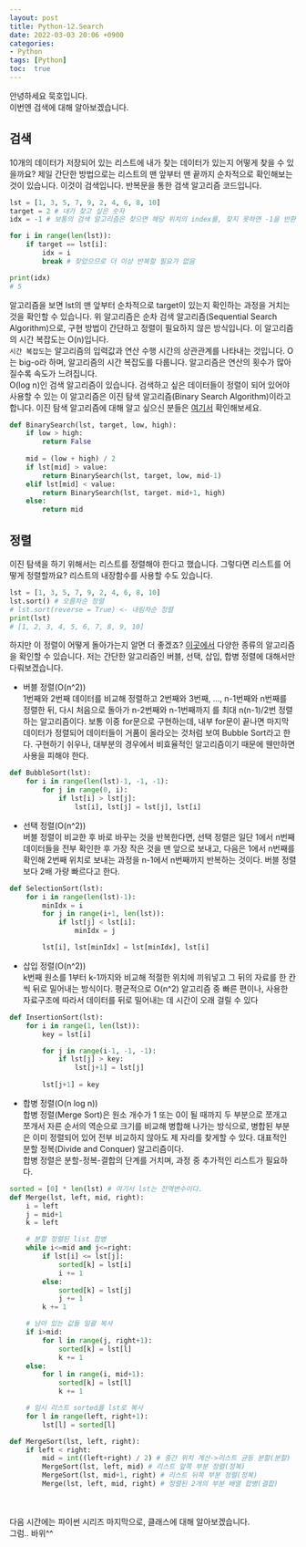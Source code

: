 ```yaml
---
layout: post
title: Python-12.Search
date: 2022-03-03 20:06 +0900
categories:
- Python
tags: [Python]
toc:  true
---
```


안녕하세요 묵호입니다.<br>
이번엔 검색에 대해 알아보겠습니다.

## 검색<br>
10개의 데이터가 저장되어 있는 리스트에 내가 찾는 데이터가 있는지 어떻게 찾을 수 있을까요? 제일 간단한 방법으로는 리스트의 맨 앞부터 맨 끝까지 순차적으로 확인해보는 것이 있습니다. 이것이 검색입니다. 반복문을 통한 검색 알고리즘 코드입니다.

```python
lst = [1, 3, 5, 7, 9, 2, 4, 6, 8, 10]
target = 2 # 내가 찾고 싶은 숫자
idx = -1 # 보통의 검색 알고리즘은 찾으면 해당 위치의 index를, 찾지 못하면 -1을 반환합니다.

for i in range(len(lst)):
    if target == lst[i]:
        idx = i
        break # 찾았으므로 더 이상 반복할 필요가 없음

print(idx)
# 5
```
알고리즘을 보면 lst의 맨 앞부터 순차적으로 target이 있는지 확인하는 과정을 거치는 것을 확인할 수 있습니다. 위 알고리즘은 순차 검색 알고리즘(Sequential Search Algorithm)으로, 구현 방법이 간단하고 정렬이 필요하지 않은 방식입니다. 이 알고리즘의 시간 복잡도는 O(n)입니다.<br>
``시간 복잡도``는 알고리즘의 입력값과 연산 수행 시간의 상관관계를 나타내는 것입니다. O는 big-o라 하며, 알고리즘의 시간 복잡도를 다룹니다. 알고리즘은 연산의 횟수가 많아질수록 속도가 느려집니다.<br>
O(log n)인 검색 알고리즘이 있습니다. 검색하고 싶은 데이터들이 정렬이 되어 있어야 사용할 수 있는 이 알고리즘은 이진 탐색 알고리즘(Binary Search Algorithm)이라고 합니다. 이진 탐색 알고리즘에 대해 알고 싶으신 분들은 [여기서](https://ko.wikipedia.org/wiki/%EC%9D%B4%EC%A7%84_%EA%B2%80%EC%83%89_%EC%95%8C%EA%B3%A0%EB%A6%AC%EC%A6%98) 확인해보세요.

```python
def BinarySearch(lst, target, low, high):
    if low > high:
        return False
    
    mid = (low + high) / 2
    if lst[mid] > value:
        return BinarySearch(lst, target, low, mid-1)
    elif lst[mid] < value:
        return BinarySearch(lst, target. mid+1, high)
    else:
        return mid
```

## 정렬<br>
이진 탐색을 하기 위해서는 리스트를 정렬해야 한다고 했습니다. 그렇다면 리스트를 어떻게 정렬할까요? 리스트의 내장함수를 사용할 수도 있습니다.

```python
lst = [1, 3, 5, 7, 9, 2, 4, 6, 8, 10]
lst.sort() # 오름차순 정렬
# lst.sort(reverse = True) <- 내림차순 정렬
print(lst)
# [1, 2, 3, 4, 5, 6, 7, 8, 9, 10]
```
하지만 이 정렬이 어떻게 돌아가는지 알면 더 좋겠죠? [이곳에서](https://ko.wikipedia.org/wiki/%EC%A0%95%EB%A0%AC_%EC%95%8C%EA%B3%A0%EB%A6%AC%EC%A6%98) 다양한 종류의 알고리즘을 확인할 수 있습니다. 저는 간단한 알고리즘인 버블, 선택, 삽입, 합병 정렬에 대해서만 다뤄보겠습니다.<br>

- 버블 정렬(O(n^2))<br>
1번째와 2번째 데이터를 비교해 정렬하고 2번째와 3번째, ..., n-1번째와 n번째를 정렬한 뒤, 다시 처음으로 돌아가 n-2번째와 n-1번째까지 를 최대 n(n-1)/2번 정렬하는 알고리즘이다. 보통 이중 for문으로 구현하는데, 내부 for문이 끝나면 마지막 데이터가 정렬되어 데이터들이 거품이 올라오는 것처럼 보여 Bubble Sort라고 한다. 구현하기 쉬우나, 대부분의 경우에서 비효율적인 알고리즘이기 때문에 웬만하면 사용을 피해야 한다.
```python
def BubbleSort(lst):
    for i in range(len(lst)-1, -1, -1):
        for j in range(0, i):
            if lst[i] > lst[j]:
                lst[i], lst[j] = lst[j], lst[i]
```

- 선택 정렬(O(n^2))<br>
버블 정렬이 비교한 후 바로 바꾸는 것을 반복한다면, 선택 정렬은 일단 1에서 n번째 데이터들을 전부 확인한 후 가장 작은 것을 맨 앞으로 보내고, 다음은 1에서 n번째를 확인해 2번째 위치로 보내는 과정을 n-1에서 n번째까지 반복하는 것이다. 버블 정렬보다 2배 가량 빠르다고 한다.
```python
def SelectionSort(lst):
    for i in range(len(lst)-1):
        minIdx = i
        for j in range(i+1, len(lst)):
            if lst[j] < lst[i]:
                minIdx = j

        lst[i], lst[minIdx] = lst[minIdx], lst[i]
```

- 삽입 정렬(O(n^2))<br>
k번째 원소를 1부터 k-1까지와 비교해 적절한 위치에 끼워넣고 그 뒤의 자료를 한 칸씩 뒤로 밀어내는 방식이다. 평균적으로 O(n^2) 알고리즘 중 빠른 편이나, 사용한 자료구조에 따라서 데이터를 뒤로 밀어내는 데 시간이 오래 걸릴 수 있다

```python
def InsertionSort(lst):
    for i in range(1, len(lst)):
        key = lst[i]

        for j in range(i-1, -1, -1):
            if lst[j] > key:
                lst[j+1] = lst[j]
        
        lst[j+1] = key
```

- 합병 정렬(O(n log n))<br>
합병 정렬(Merge Sort)은 원소 개수가 1 또는 0이 될 때까지 두 부분으로 쪼개고 쪼개서 자른 순서의 역순으로 크기를 비교해 병합해 나가는 방식으로, 병합된 부분은 이미 정렬되어 있어 전부 비교하지 않아도 제 자리를 찾게할 수 있다. 대표적인 분할 정복(Divide and Conquer) 알고리즘이다.<br>
합병 정렬은 분할-정복-결합의 단계를 거치며, 과정 중 추가적인 리스트가 필요하다.

```python
sorted = [0] * len(lst) # 여기서 lst는 전역변수이다.
def Merge(lst, left, mid, right):
    i = left
    j = mid+1
    k = left

    # 분할 정렬된 list 합병
    while i<=mid and j<=right:
        if lst[i] <= lst[j]:
            sorted[k] = lst[i]
            i += 1
        else:
            sorted[k] = lst[j]
            j += 1
        k += 1

    # 남아 있는 값들 일괄 복사
    if i>mid:
        for l in range(j, right+1):
            sorted[k] = lst[l]
            k += 1
    else:
        for l in range(i, mid+1):
            sorted[k] = lst[l]
            k += 1

    # 임시 리스트 sorted를 lst로 복사
    for l in range(left, right+1):
        lst[l] = sorted[l]

def MergeSort(lst, left, right):
    if left < right:
        mid = int((left+right) / 2) # 중간 위치 계산->리스트 균등 분할(분할)
        MergeSort(lst, left, mid) # 리스트 앞쪽 부분 정렬(정복)
        MergeSort(lst, mid+1, right) # 리스트 뒤쪽 부분 정렬(정복)
        Merge(lst, left, mid, right) # 정렬된 2개의 부분 배열 합병(결합)
```

<br><br>
다음 시간에는 파이썬 시리즈 마지막으로, 클래스에 대해 알아보겠습니다.<br>
그럼.. 바위^^<br>